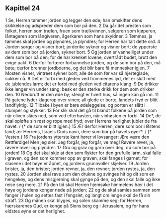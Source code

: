 ## Kapittel 24

1 Se, Herren tømmer jorden og legger den øde; han omskifter dens skikkelse og adspreder dem som bor på den.
2 Da går det presten som folket, herren som trælen, fruen som trælkvinnen, selgeren som kjøperen, låntageren som långiveren, ågerkaren som hans skyldner.
3 Tømmes, ja tømmes skal jorden og plyndres, ja plyndres; for Herren har talt dette ord.
4 Jorden sørger og visner bort; jorderike sykner og visner bort; de ypperste av dem som bor på jorden, sykner bort.
5 Og jorden er vanhelliget under dem som bor på den; for de har krenket lovene, overtrådt budet, brutt den evige pakt.
6 Derfor fortærer forbannelse jorden, og de som bor på den, må bøte; derfor brenner jordboerne, og det blir bare få mennesker igjen.
7 Mosten visner, vintreet sykner bort; alle de som før var så hjerteglade, sukker nå.
8 Det er forbi med gleden ved trommenes lyd, det er slutt med de jublendes larm; det er forbi med gleden ved citarens klang.
9 De drikker ikke lenger vin under sang; besk er den sterke drikk for dem som drikker den.
10 Nedbrutt er den øde by; stengt er hvert hus, så ingen kan gå inn.
11 På gatene lyder klagerop over vinen; all glede er borte, landets fryd er blitt landflyktig.
12 Tilbake i byen er bare ødeleggelse, og porten er slått i stumper og stykker.
13 For slik skal det gå til blandt folkene på jorden som når oliven slåes ned, som ved efterhøsten, når vinhøsten er forbi.
14 De*, de skal opløfte sin røst og rope med fryd; over Herrens herlighet jubler de fra havet. / {* de som er blitt igjen.}
15 Ær derfor Herren, dere som bor i Østens land; ær Herrens, Israels Guds navn, dere som bor på havets øyer*! / {* Vesten.}
16 Fra jordens ytterste kant hører vi lovsanger: Ære være den Rettferdige! Men jeg sier: Jeg forgår, jeg forgår, ve meg! Røvere røver, ja, røvere røver og plyndrer.
17 Gru og grav og garn over deg, du som bor på jorden!
18 Og det skal skje at den som flykter for den grufulle larm, skal falle i graven, og den som kommer opp av graven, skal fanges i garnet; for slusene i det høye er åpnet, og jordens grunnvoller skjelver.
19 Jorden brister, ja, den brister; jorden revner, ja, den revner; jorden rystes, ja, den rystes.
20 Jorden skal rave som den drukne og svinges hit og dit som en hengekøy, og dens misgjerning skal gynge på den, og den skal falle og ikke reise seg mere.
21 På den tid skal Herren hjemsøke himmelens hær i det høye og jordens konger nede på jorden;
22 og de skal samles sammen som fanger i hulen og settes fast i fengslet, og langt om lenge skal de få sin straff.
23 Og månen skal blyges, og solen skamme seg; for Herren, hærskarenes Gud, er konge på Sions berg og i Jerusalem, og for hans eldstes øyne er det herlighet.
